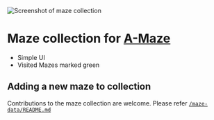 ![Screenshot of maze collection](https://cdn.jothin.tech/img/maze-collections.png)
# Maze collection for [A-Maze](https://a-maze.jothin.tech)
 - Simple UI
 - Visited Mazes marked green

## Adding a new maze to collection
 Contributions to the maze collection are welcome. Please refer [`/maze-data/README.md`](https://github.com/Jothin-kumar/maze-collections/blob/main/maze-data/README.md)
